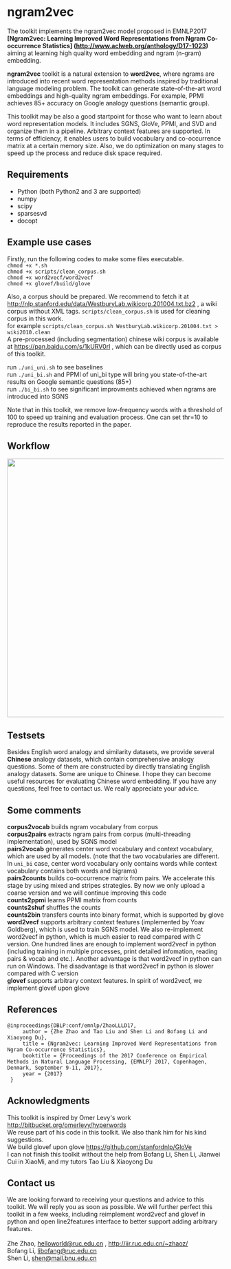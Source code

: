 # ngram2vec
The toolkit implements the ngram2vec model proposed in EMNLP2017 
**[Ngram2vec: Learning Improved Word Representations from Ngram Co-occurrence Statistics] (http://www.aclweb.org/anthology/D17-1023)**
aiming at learning high quality word embedding and ngram (n-gram) embedding.

**ngram2vec** toolkit is a natural extension to **word2vec**, where ngrams are introduced into recent word representation methods inspired by traditional language modeling problem. The toolkit can generate state-of-the-art word embeddings and high-quality ngram embeddings. For example, PPMI achieves 85+ accuracy on Google analogy questions (semantic group). 

This toolkit may be also a good startpoint for those who want to learn about word representation models. It includes SGNS, GloVe, PPMI, and SVD and organize them in a pipeline. Arbitrary context features are supported. In terms of efficiency, it enables users to build vocabulary and co-occurrence matrix at a certain memory size. Also, we do optimization on many stages to speed up the process and reduce disk space required.

## Requirements
* Python (both Python2 and 3 are supported)
* numpy
* scipy
* sparsesvd
* docopt

## Example use cases

Firstly, run the following codes to make some files executable.<br>
`chmod +x *.sh`<br>
`chmod +x scripts/clean_corpus.sh`<br>
`chmod +x word2vecf/word2vecf`<br>
`chmod +x glovef/build/glove`<br>

Also, a corpus should be prepared. We recommend to fetch it at<br> 
http://nlp.stanford.edu/data/WestburyLab.wikicorp.201004.txt.bz2 , a wiki corpus without XML tags. `scripts/clean_corpus.sh` is used for cleaning corpus in this work.<br> for example `scripts/clean_corpus.sh WestburyLab.wikicorp.201004.txt > wiki2010.clean`<br>
A pre-processed (including segmentation) chinese wiki corpus is available at https://pan.baidu.com/s/1kURV0rl , which can be directly used as corpus of this toolkit.

run `./uni_uni.sh` to see baselines<br>
run `./uni_bi.sh` and PPMI of uni_bi type will bring you state-of-the-art results on Google semantic questions (85+) <br>
run `./bi_bi.sh` to see significant improvments achieved when ngrams are introduced into SGNS<br> 

Note that in this toolkit, we remove low-frequency words with a threshold of 100 to speed up training and evaluation process. One can set thr=10 to reproduce the results reported in the paper. 

## Workflow

<img src="https://github.com/zhezhaoa/ngram2vec/blob/master/workflow.jpg" width = "600" align=center />

## Testsets

Besides English word analogy and similarity datasets, we provide several **Chinese** analogy datasets, which contain comprehensive analogy questions. Some of them are constructed by directly translating English analogy datasets. Some are unique to Chinese. I hope they can become useful resources for evaluating Chinese word embedding. If you have any questions, feel free to contact us. We really appreciate your advice.

## Some comments

**corpus2vocab** builds ngram vocabulary from corpus<br>
**corpus2pairs** extracts ngram pairs from corpus (multi-threading implementation), used by SGNS model<br>
**pairs2vocab** generates center word vocabulary and context vocabulary, which are used by all models. (note that the two vocabularies are different. In `uni_bi` case, center word vocabulary only contains words while context vocabulary contains both words and bigrams)<br>
**pairs2counts** builds co-occurrence matrix from pairs. We accelerate this stage by using mixed and stripes strategies. By now we only upload a coarse version and we will continue improving this code<br>
**counts2ppmi** learns PPMI matrix from counts<br>
**counts2shuf** shuffles the counts<br>
**counts2bin** transfers counts into binary format, which is supported by glove<br>
**word2vecf** supports arbitrary context features (implemented by Yoav Goldberg), which is used to train SGNS model. We also re-implement word2vecf in python, which is much easier to read compared with C version. One hundred lines are enough to implement word2vecf in python (including training in multiple processes, print detailed infomation, reading pairs & vocab and etc.). Another advantage is that word2vecf in python can run on Windows. The disadvantage is that word2vecf in python is slower compared with C version<br>
**glovef** supports arbitrary context features. In spirit of word2vecf, we implement glovef upon glove

## References

    @inproceedings{DBLP:conf/emnlp/ZhaoLLLD17,
         author = {Zhe Zhao and Tao Liu and Shen Li and Bofang Li and Xiaoyong Du},
         title = {Ngram2vec: Learning Improved Word Representations from Ngram Co-occurrence Statistics},   
         booktitle = {Proceedings of the 2017 Conference on Empirical Methods in Natural Language Processing, {EMNLP} 2017, Copenhagen, Denmark, September 9-11, 2017},      
         year = {2017}
     }


## Acknowledgments

This toolkit is inspired by Omer Levy's work http://bitbucket.org/omerlevy/hyperwords<br>
We reuse part of his code in this toolkit. We also thank him for his kind suggestions.<br>
We build glovef upon glove https://github.com/stanfordnlp/GloVe<br>
I can not finish this toolkit without the help from Bofang Li, Shen Li, Jianwei Cui in XiaoMi, and my tutors Tao Liu & Xiaoyong Du

## Contact us

We are looking forward to receiving your questions and advice to this toolkit. We will reply you as soon as possible. We will further perfect this toolkit in a few weeks, including reimplement word2vecf and glovef in python and open line2features interface to better support adding arbitrary features.<br>  
Zhe Zhao, helloworld@ruc.edu.cn , http://iir.ruc.edu.cn/~zhaoz/<br>
Bofang Li, libofang@ruc.edu.cn<br>
Shen Li, shen@mail.bnu.edu.cn
